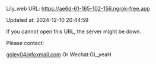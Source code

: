 Lily_web URL: https://ae6d-61-165-102-156.ngrok-free.app

Updated at: 2024-12-10 20:44:59

If you cannot open this URL, the server might be down.

Please contact: 

goley04@foxmail.com Or Wechat:GL_yeaH